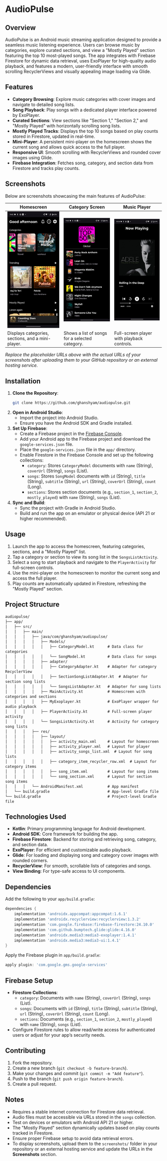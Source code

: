 # AudioPulse

## Overview

AudioPulse is an Android music streaming application designed to provide a seamless music listening experience. Users can browse music by categories, explore curated sections, and view a "Mostly Played" section featuring the top 10 most-played songs. The app integrates with Firebase Firestore for dynamic data retrieval, uses ExoPlayer for high-quality audio playback, and features a modern, user-friendly interface with smooth scrolling RecyclerViews and visually appealing image loading via Glide.

## Features

- **Category Browsing**: Explore music categories with cover images and navigate to detailed song lists.
- **Song Playback**: Play songs with a dedicated player interface powered by ExoPlayer.
- **Curated Sections**: View sections like "Section 1," "Section 2," and "Mostly Played" with horizontally scrolling song lists.
- **Mostly Played Tracks**: Displays the top 10 songs based on play counts stored in Firestore, updated in real-time.
- **Mini-Player**: A persistent mini-player on the homescreen shows the current song and allows quick access to the full player.
- **Responsive UI**: Smooth scrolling with RecyclerViews and rounded cover images using Glide.
- **Firebase Integration**: Fetches song, category, and section data from Firestore and tracks play counts.

## Screenshots

Below are screenshots showcasing the main features of AudioPulse:

| **Homescreen**                                    | **Category Screen**                                   | **Music Player**                                     |
| ------------------------------------------------- | ----------------------------------------------------- | ---------------------------------------------------- |
| ![Homescreen](assets/screenshots/homescreen.png)  | ![Category Screen](assets/screenshots/categories.png) | ![Music Player](assets/screenshots/music-player.png) |
| Displays categories, sections, and a mini-player. | Shows a list of songs for a selected category.        | Full-screen player with playback controls.           |

_Replace the placeholder URLs above with the actual URLs of your screenshots after uploading them to your GitHub repository or an external hosting service._

## Installation

1. **Clone the Repository**:
   ```bash
   git clone https://github.com/ghanshyam/audiopulse.git
   ```
2. **Open in Android Studio**:
   - Import the project into Android Studio.
   - Ensure you have the Android SDK and Gradle installed.
3. **Set Up Firebase**:
   - Create a Firebase project in the [Firebase Console](https://console.firebase.google.com/).
   - Add your Android app to the Firebase project and download the `google-services.json` file.
   - Place the `google-services.json` file in the `app/` directory.
   - Enable Firestore in the Firebase Console and set up the following collections:
     - `category`: Stores `CategoryModel` documents with `name` (String), `coverUrl` (String), `songs` (List<String>).
     - `songs`: Stores `SongModel` documents with `id` (String), `title` (String), `subtitle` (String), `url` (String), `coverUrl` (String), `count` (Long).
     - `sections`: Stores section documents (e.g., `section_1`, `section_2`, `mostly_played`) with `name` (String), `songs` (List<String>).
4. **Sync and Build**:
   - Sync the project with Gradle in Android Studio.
   - Build and run the app on an emulator or physical device (API 21 or higher recommended).

## Usage

1. Launch the app to access the homescreen, featuring categories, sections, and a "Mostly Played" list.
2. Tap a category or section to view its song list in the `SongsListActivity`.
3. Select a song to start playback and navigate to the `PlayerActivity` for full-screen controls.
4. Use the mini-player on the homescreen to monitor the current song and access the full player.
5. Play counts are automatically updated in Firestore, refreshing the "Mostly Played" section.

## Project Structure

```
audiopulse/
├── app/
│   ├── src/
│   │   ├── main/
│   │   │   ├── java/com/ghanshyam/audiopulse/
│   │   │   │   ├── Models/
│   │   │   │   │   ├── CategoryModel.kt      # Data class for categories
│   │   │   │   │   └── SongModel.kt          # Data class for songs
│   │   │   │   ├── adapter/
│   │   │   │   │   ├── CategoryAdapter.kt    # Adapter for category RecyclerView
│   │   │   │   │   ├── SectionSongListAdapter.kt  # Adapter for section song lists
│   │   │   │   │   └── SongsListAdapter.kt   # Adapter for song lists
│   │   │   │   ├── MainActivity.kt           # Homescreen with categories and sections
│   │   │   │   ├── MyExoplayer.kt            # ExoPlayer wrapper for audio playback
│   │   │   │   ├── PlayerActivity.kt         # Full-screen player activity
│   │   │   │   └── SongsListActivity.kt      # Activity for category song lists
│   │   │   ├── res/
│   │   │   │   ├── layout/
│   │   │   │   │   ├── activity_main.xml     # Layout for homescreen
│   │   │   │   │   ├── activity_player.xml   # Layout for player
│   │   │   │   │   ├── activity_songs_list.xml  # Layout for song lists
│   │   │   │   │   ├── category_item_recycler_row.xml  # Layout for category items
│   │   │   │   │   ├── song_item.xml         # Layout for song items
│   │   │   │   │   └── song_section.xml      # Layout for section song items
│   │   │   └── AndroidManifest.xml           # App manifest
│   └── build.gradle                          # App-level Gradle file
└── build.gradle                              # Project-level Gradle file
```

## Technologies Used

- **Kotlin**: Primary programming language for Android development.
- **Android SDK**: Core framework for building the app.
- **Firebase Firestore**: Backend for storing and retrieving song, category, and section data.
- **ExoPlayer**: For efficient and customizable audio playback.
- **Glide**: For loading and displaying song and category cover images with rounded corners.
- **RecyclerView**: For smooth, scrollable lists of categories and songs.
- **View Binding**: For type-safe access to UI components.

## Dependencies

Add the following to your `app/build.gradle`:

```gradle
dependencies {
    implementation 'androidx.appcompat:appcompat:1.6.1'
    implementation 'androidx.recyclerview:recyclerview:1.3.2'
    implementation 'com.google.firebase:firebase-firestore:24.10.0'
    implementation 'com.github.bumptech.glide:glide:4.16.0'
    implementation 'androidx.media3:media3-exoplayer:1.4.1'
    implementation 'androidx.media3:media3-ui:1.4.1'
}
```

Apply the Firebase plugin in `app/build.gradle`:

```gradle
apply plugin: 'com.google.gms.google-services'
```

## Firebase Setup

- **Firestore Collections**:
  - `category`: Documents with `name` (String), `coverUrl` (String), `songs` (List<String>).
  - `songs`: Documents with `id` (String), `title` (String), `subtitle` (String), `url` (String), `coverUrl` (String), `count` (Long).
  - `sections`: Documents (e.g., `section_1`, `section_2`, `mostly_played`) with `name` (String), `songs` (List<String>).
- Configure Firestore rules to allow read/write access for authenticated users or adjust for your app’s security needs.

## Contributing

1. Fork the repository.
2. Create a new branch (`git checkout -b feature-branch`).
3. Make your changes and commit (`git commit -m "Add feature"`).
4. Push to the branch (`git push origin feature-branch`).
5. Create a pull request.

## Notes

- Requires a stable internet connection for Firestore data retrieval.
- Audio files must be accessible via URLs stored in the `songs` collection.
- Test on devices or emulators with Android API 21 or higher.
- The "Mostly Played" section dynamically updates based on play counts tracked in Firestore.
- Ensure proper Firebase setup to avoid data retrieval errors.
- To display screenshots, upload them to the `screenshots/` folder in your repository or an external hosting service and update the URLs in the **Screenshots** section.
